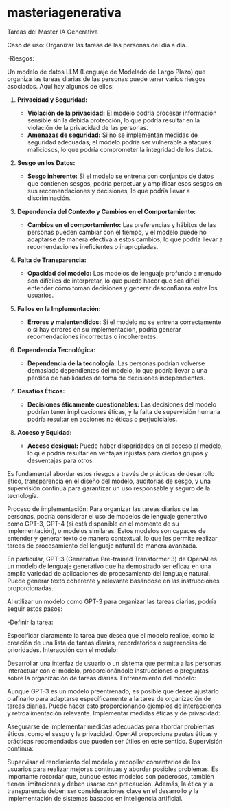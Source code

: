 # masteriagenerativa
Tareas del Master IA Generativa

Caso de uso: Organizar las tareas de las personas del día a día.

-Riesgos:

Un modelo de datos LLM (Lenguaje de Modelado de Largo Plazo) que organiza las tareas diarias de las personas puede tener varios riesgos asociados. Aquí hay algunos de ellos:

1. **Privacidad y Seguridad:**
   - **Violación de la privacidad:** El modelo podría procesar información sensible sin la debida protección, lo que podría resultar en la violación de la privacidad de las personas.
   - **Amenazas de seguridad:** Si no se implementan medidas de seguridad adecuadas, el modelo podría ser vulnerable a ataques maliciosos, lo que podría comprometer la integridad de los datos.

2. **Sesgo en los Datos:**
   - **Sesgo inherente:** Si el modelo se entrena con conjuntos de datos que contienen sesgos, podría perpetuar y amplificar esos sesgos en sus recomendaciones y decisiones, lo que podría llevar a discriminación.

3. **Dependencia del Contexto y Cambios en el Comportamiento:**
   - **Cambios en el comportamiento:** Las preferencias y hábitos de las personas pueden cambiar con el tiempo, y el modelo puede no adaptarse de manera efectiva a estos cambios, lo que podría llevar a recomendaciones ineficientes o inapropiadas.

4. **Falta de Transparencia:**
   - **Opacidad del modelo:** Los modelos de lenguaje profundo a menudo son difíciles de interpretar, lo que puede hacer que sea difícil entender cómo toman decisiones y generar desconfianza entre los usuarios.

5. **Fallos en la Implementación:**
   - **Errores y malentendidos:** Si el modelo no se entrena correctamente o si hay errores en su implementación, podría generar recomendaciones incorrectas o incoherentes.

6. **Dependencia Tecnológica:**
   - **Dependencia de la tecnología:** Las personas podrían volverse demasiado dependientes del modelo, lo que podría llevar a una pérdida de habilidades de toma de decisiones independientes.

7. **Desafíos Éticos:**
   - **Decisiones éticamente cuestionables:** Las decisiones del modelo podrían tener implicaciones éticas, y la falta de supervisión humana podría resultar en acciones no éticas o perjudiciales.

8. **Acceso y Equidad:**
   - **Acceso desigual:** Puede haber disparidades en el acceso al modelo, lo que podría resultar en ventajas injustas para ciertos grupos y desventajas para otros.

Es fundamental abordar estos riesgos a través de prácticas de desarrollo ético, transparencia en el diseño del modelo, auditorías de sesgo, y una supervisión continua para garantizar un uso responsable y seguro de la tecnología.

Proceso de implementación:
Para organizar las tareas diarias de las personas, podría considerar el uso de modelos de lenguaje generativo como GPT-3, GPT-4 (si está disponible en el momento de su implementación), o modelos similares. Estos modelos son capaces de entender y generar texto de manera contextual, lo que les permite realizar tareas de procesamiento del lenguaje natural de manera avanzada.

En particular, GPT-3 (Generative Pre-trained Transformer 3) de OpenAI es un modelo de lenguaje generativo que ha demostrado ser eficaz en una amplia variedad de aplicaciones de procesamiento del lenguaje natural. Puede generar texto coherente y relevante basándose en las instrucciones proporcionadas.

Al utilizar un modelo como GPT-3 para organizar las tareas diarias, podría seguir estos pasos:

-Definir la tarea:

Especificar claramente la tarea que desea que el modelo realice, como la creación de una lista de tareas diarias, recordatorios o sugerencias de prioridades.
Interacción con el modelo:

Desarrollar una interfaz de usuario o un sistema que permita a las personas interactuar con el modelo, proporcionándole instrucciones o preguntas sobre la organización de tareas diarias.
Entrenamiento del modelo:

Aunque GPT-3 es un modelo preentrenado, es posible que desee ajustarlo o afinarlo para adaptarse específicamente a la tarea de organización de tareas diarias. Puede hacer esto proporcionando ejemplos de interacciones y retroalimentación relevante.
Implementar medidas éticas y de privacidad:

Asegurarse de implementar medidas adecuadas para abordar problemas éticos, como el sesgo y la privacidad. OpenAI proporciona pautas éticas y prácticas recomendadas que pueden ser útiles en este sentido.
Supervisión continua:

Supervisar el rendimiento del modelo y recopilar comentarios de los usuarios para realizar mejoras continuas y abordar posibles problemas.
Es importante recordar que, aunque estos modelos son poderosos, también tienen limitaciones y deben usarse con precaución. Además, la ética y la transparencia deben ser consideraciones clave en el desarrollo y la implementación de sistemas basados en inteligencia artificial.
